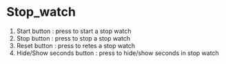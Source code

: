 # Stop_watch
1. Start button : press to start a stop watch
2. Stop button : press to stop a stop watch
3. Reset button : press to retes a stop watch
4. Hide/Show seconds button : press to hide/show seconds in stop watch
